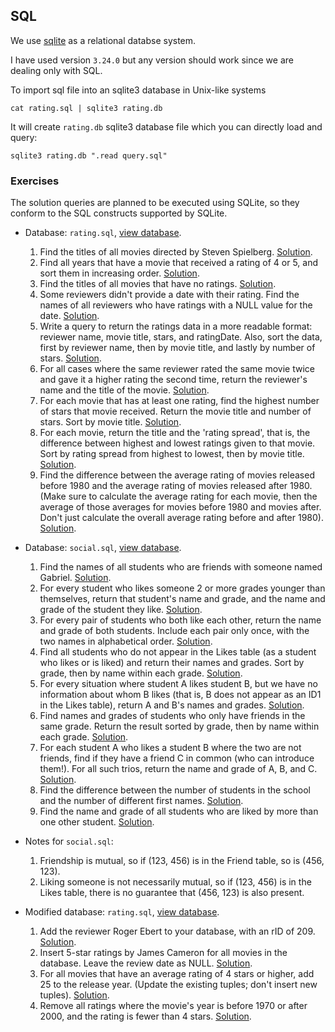 ## SQL

We use [sqlite](https://www.sqlite.org/index.html) as a relational databse system.

I have used version `3.24.0` but any version should work since we are dealing only with SQL.

To import sql file into an sqlite3 database in Unix-like systems

```
cat rating.sql | sqlite3 rating.db
```

It will create `rating.db` sqlite3 database file which you can directly load and query:

```
sqlite3 rating.db ".read query.sql"
```

### Exercises

The solution queries are planned to be executed using SQLite, so they conform to the SQL constructs supported by SQLite.

* Database: `rating.sql`, [view database](rating_schema.html).
    1. Find the titles of all movies directed by Steven Spielberg. [Solution](rating_query_exercise1.sql).
    2. Find all years that have a movie that received a rating of 4 or 5, and sort them in increasing order. [Solution](rating_query_exercise2.sql).
    3. Find the titles of all movies that have no ratings. [Solution](rating_query_exercise3.sql).
    4. Some reviewers didn't provide a date with their rating. Find the names of all reviewers who have ratings with a NULL value for the date. [Solution](rating_query_exercise4.sql).
    5. Write a query to return the ratings data in a more readable format: reviewer name, movie title, stars, and ratingDate. Also, sort the data, first by reviewer name, then by movie title, and lastly by number of stars. [Solution](rating_query_exercise5.sql).
    6. For all cases where the same reviewer rated the same movie twice and gave it a higher rating the second time, return the reviewer's name and the title of the movie. [Solution](rating_query_exercise6.sql).
    7. For each movie that has at least one rating, find the highest number of stars that movie received. Return the movie title and number of stars. Sort by movie title. [Solution](rating_query_exercise7.sql).
    8. For each movie, return the title and the 'rating spread', that is, the difference between highest and lowest ratings given to that movie. Sort by rating spread from highest to lowest, then by movie title. [Solution](rating_query_exercise8.sql).
    9. Find the difference between the average rating of movies released before 1980 and the average rating of movies released after 1980. (Make sure to calculate the average rating for each movie, then the average of those averages for movies before 1980 and movies after. Don't just calculate the overall average rating before and after 1980). [Solution](rating_query_exercise9.sql).

* Database: `social.sql`, [view database](social_schema.html).
    1. Find the names of all students who are friends with someone named Gabriel. [Solution](social_query_exercise1.sql).
    2. For every student who likes someone 2 or more grades younger than themselves, return that student's name and grade, and the name and grade of the student they like. [Solution](social_query_exercise2.sql).
    3. For every pair of students who both like each other, return the name and grade of both students. Include each pair only once, with the two names in alphabetical order. [Solution](social_query_exercise3.sql).
    4. Find all students who do not appear in the Likes table (as a student who likes or is liked) and return their names and grades. Sort by grade, then by name within each grade. [Solution](social_query_exercise4.sql).
    5. For every situation where student A likes student B, but we have no information about whom B likes (that is, B does not appear as an ID1 in the Likes table), return A and B's names and grades. [Solution](social_query_exercise5.sql).
    6. Find names and grades of students who only have friends in the same grade. Return the result sorted by grade, then by name within each grade. [Solution](social_query_exercise6.sql).
    7. For each student A who likes a student B where the two are not friends, find if they have a friend C in common (who can introduce them!). For all such trios, return the name and grade of A, B, and C. [Solution](social_query_exercise7.sql).
    8. Find the difference between the number of students in the school and the number of different first names. [Solution](social_query_exercise8.sql).
    9. Find the name and grade of all students who are liked by more than one other student. [Solution](social_query_exercise9.sql).

* Notes for `social.sql`:
    1. Friendship is mutual, so if (123, 456) is in the Friend table, so is (456, 123).
    2. Liking someone is not necessarily mutual, so if (123, 456) is in the Likes table, there is no guarantee that (456, 123) is also present.

* Modified database: `rating.sql`, [view database](rating_schema.html).
    1. Add the reviewer Roger Ebert to your database, with an rID of 209. [Solution](rating_modification_exercise1.sql).
    2. Insert 5-star ratings by James Cameron for all movies in the database. Leave the review date as NULL. [Solution](rating_modification_exercise2.sql).
    3. For all movies that have an average rating of 4 stars or higher, add 25 to the release year. (Update the existing tuples; don't insert new tuples). [Solution](rating_modification_exercise3.sql).
    4. Remove all ratings where the movie's year is before 1970 or after 2000, and the rating is fewer than 4 stars. [Solution](rating_modification_exercise4.sql).